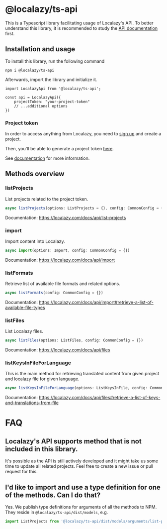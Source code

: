 # @localazy/ts-api
This is a Typescript library facilitating usage of Localazy's API. To better understand this library, it is recommended to study the [API documentation](https://localazy.com/docs/api/introduction) first.


## Installation and usage
To install this library, run the following command
```
npm i @localazy/ts-api
```

Afterwards, import the library and initialize it.
```
import LocalazyApi from '@localazy/ts-api';

const api = LocalazyApi({
    projectToken: "your-project-token"
    // ...additional options
})
```

### Project token
In order to access anything from Localazy, you need to [sign up](https://localazy.com/register) and create a project.

Then, you'll be able to generate a project token [here](https://localazy.com/developer/tokens).

See [documentation](https://localazy.com/docs/api/authentication) for more information.


## Methods overview
### listProjects
List projects related to the project token.
```ts
async listProjects(options: ListProjects = {}, config: CommonConfig = {});
```
Documentation: https://localazy.com/docs/api/list-projects

### import
Import content into Localazy.
```ts
async import(options: Import, config: CommonConfig = {})
```
Documentation: https://localazy.com/docs/api/import

### listFormats
Retrieve list of available file formats and related options.
```ts
async listFormats(config: CommonConfig = {})
```
Documentation: https://localazy.com/docs/api/import#retrieve-a-list-of-available-file-types


### listFiles
List Localazy files.
```ts
async listFiles(options: ListFiles, config: CommonConfig = {})
```
Documentation: https://localazy.com/docs/api/files

### listKeysInFileForLanguage
This is the main method for retrieving translated content from given project and localazy file for given language.
```ts
async listKeysInFileForLanguage(options: ListKeysInFile, config: CommonConfig = {})
```
Documentation: https://localazy.com/docs/api/files#retrieve-a-list-of-keys-and-translations-from-file


# FAQ
## Localazy's API supports method that is not included in this library.
It's possible as the API is still actively developed and it might take us some time to update all related projects. Feel free to create a new issue or pull request for this. 

## I'd like to import and use a type definition for one of the methods. Can I do that?
Yes. We publish type definitions for arguments of all the methods to NPM. They reside in `@localazy/ts-api/dist/models`, e.g.
```ts
import ListProjects from '@localazy/ts-api/dist/models/arguments/list-projects';
```